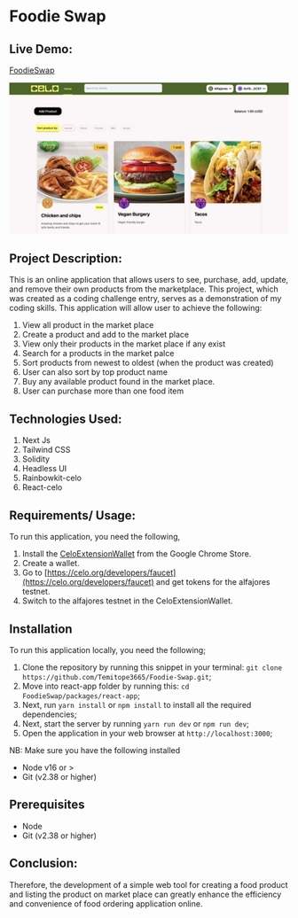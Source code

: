 <!-- TITLE -->
# Foodie Swap

## Live Demo:

[FoodieSwap](https://temitope3665.github.io/Music-Ticket-dApp/)
<!-- APplication screenhot -->
  ![Application Screenshot](/products.png)

<!-- ABOUT THIS PROJECT -->
## Project Description:

This is an online application that allows users to see, purchase, add, update, and remove their own products from the marketplace. This project, which was created as a coding challenge entry, serves as a demonstration of my coding skills.
This application will allow user to achieve the following:
1. View all product in the market place
2. Create a product and add to the market place
3. View only their products in the market place if any exist
4. Search for a products in the market palce
5. Sort products from newest to oldest (when the product was created)
6. User can also sort by top product name
7. Buy any available product found in the market place.
8. User can purchase more than one food item

<!-- TECHNOLOGY USED-->
## Technologies Used:

1. Next Js
2. Tailwind CSS
3. Solidity
4. Headless UI
5. Rainbowkit-celo
6. React-celo

## Requirements/ Usage:
To run this application, you need the following,

1. Install the [CeloExtensionWallet](https://chrome.google.com/webstore/detail/celoextensionwallet/kkilomkmpmkbdnfelcpgckmpcaemjcdh?hl=en) from the Google Chrome Store.
2. Create a wallet.
3. Go to [https://celo.org/developers/faucet](https://celo.org/developers/faucet) and get tokens for the alfajores testnet.
4. Switch to the alfajores testnet in the CeloExtensionWallet.

## Installation
To run this application locally, you need the following;
1. Clone the repository by running this snippet in your terminal: `git clone https://github.com/Temitope3665/Foodie-Swap.git`;
2. Move into react-app folder by running this: `cd FoodieSwap/packages/react-app`;
3. Next, run `yarn install` or `npm install` to install all the required dependencies;
4. Next, start the server by running `yarn run dev` or `npm run dev`;
5. Open the application in your web browser at `http://localhost:3000`;

NB: Make sure you have the following installed
- Node v16 or >
- Git (v2.38 or higher)

## Prerequisites

- Node
- Git (v2.38 or higher)

## Conclusion:

Therefore, the development of a simple web tool for creating a food product and listing the product on market place can greatly enhance the efficiency and convenience of food ordering application online.